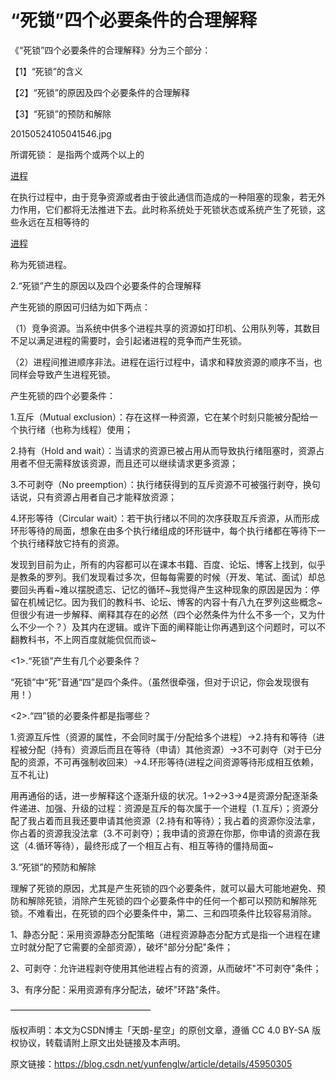 # “死锁”四个必要条件的合理解释

《“死锁”四个必要条件的合理解释》分为三个部分：

【1】“死锁”的含义

【2】“死锁”的原因及四个必要条件的合理解释

【3】“死锁”的预防和解除

20150524105041546.jpg

所谓死锁： 是指两个或两个以上的

[进程](http://baike.baidu.com/view/19746.htm)

在执行过程中，由于竞争资源或者由于彼此通信而造成的一种阻塞的现象，若无外力作用，它们都将无法推进下去。此时称系统处于死锁状态或系统产生了死锁，这些永远在互相等待的

[进程](http://baike.baidu.com/view/19746.htm)

称为死锁进程。

2.“死锁”产生的原因以及四个必要条件的合理解释

产生死锁的原因可归结为如下两点：



（1）竞争资源。当系统中供多个进程共享的资源如打印机、公用队列等，其数目不足以满足进程的需要时，会引起诸进程的竞争而产生死锁。



（2）进程间推进顺序非法。进程在运行过程中，请求和释放资源的顺序不当，也同样会导致产生进程死锁。



产生死锁的四个必要条件：



1.互斥（Mutual exclusion）：存在这样一种资源，它在某个时刻只能被分配给一个执行绪（也称为线程）使用；



2.持有（Hold and wait）：当请求的资源已被占用从而导致执行绪阻塞时，资源占用者不但无需释放该资源，而且还可以继续请求更多资源；



3.不可剥夺（No preemption）：执行绪获得到的互斥资源不可被强行剥夺，换句话说，只有资源占用者自己才能释放资源；



4.环形等待（Circular wait）：若干执行绪以不同的次序获取互斥资源，从而形成环形等待的局面，想象在由多个执行绪组成的环形链中，每个执行绪都在等待下一个执行绪释放它持有的资源。



发现到目前为止，所有的内容都可以在课本书籍、百度、论坛、博客上找到，似乎是教条的罗列。我们发现看过多次，但每每需要的时候（开发、笔试、面试）却总要回头再看~难以摆脱遗忘、记忆的循环~我觉得产生这种现象的原因是因为：停留在机械记忆。因为我们的教科书、论坛、博客的内容十有八九在罗列这些概念~但很少有进一步解释、阐释其存在的必然（四个必然条件为什么不多一个，又为什么不少一个？）及其内在逻辑。或许下面的阐释能让你再遇到这个问题时，可以不翻教科书，不上网百度就能侃侃而谈~



&lt;1&gt;.“死锁”产生有几个必要条件？



“死锁”中“死”音通“四”是四个条件。（虽然很牵强，但对于识记，你会发现很有用！）



&lt;2&gt;.“四”锁的必要条件都是指哪些？



1.资源互斥性（资源的属性，不会同时属于/分配给多个进程）-&gt;2.持有和等待（进程被分配（持有）资源后而且在等待（申请）其他资源）-&gt;3不可剥夺（对于已分配的资源，不可再强制收回来）-&gt;4.环形等待\(进程之间资源等待形成相互依赖，互不礼让\)



用再通俗的话，进一步解释这个逐渐升级的状况。1-&gt;2-&gt;3-&gt;4是资源分配逐渐条件递进、加强、升级的过程：资源是互斥的每次属于一个进程（1.互斥）；资源分配了我占着而且我还要申请其他资源（2.持有和等待）；我占着的资源你没法拿，你占着的资源我没法拿（3.不可剥夺）；我申请的资源在你那，你申请的资源在我这（4.循环等待），最终形成了一个相互占有、相互等待的僵持局面~



3.“死锁”的预防和解除

理解了死锁的原因，尤其是产生死锁的四个必要条件，就可以最大可能地避免、预防和解除死锁，消除产生死锁的四个必要条件中的任何一个都可以预防和解除死锁。不难看出，在死锁的四个必要条件中，第二、三和四项条件比较容易消除。



1、静态分配：采用资源静态分配策略（进程资源静态分配方式是指一个进程在建立时就分配了它需要的全部资源），破坏"部分分配"条件；



2、可剥夺：允许进程剥夺使用其他进程占有的资源，从而破坏"不可剥夺"条件；



3、有序分配：采用资源有序分配法，破坏"环路"条件。

————————————————

版权声明：本文为CSDN博主「天朗-星空」的原创文章，遵循 CC 4.0 BY-SA 版权协议，转载请附上原文出处链接及本声明。

原文链接：https://blog.csdn.net/yunfenglw/article/details/45950305

